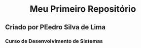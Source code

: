 <h1 align= "center">Meu Primeiro Repositório</h1>
<h2>Criado por PEedro Silva de Lima</h2>
<h3>Curso de Desenvolvimento de Sistemas</h3>
